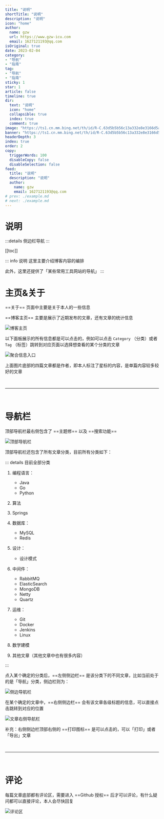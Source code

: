 ```yaml
---
title: "说明"
shortTitle: "说明"
description: "说明"
icon: "home"
author: 
  name: gzw
  url: https://www.gzw-icu.com
  email: 1627121193@qq.com
isOriginal: true
date: 2023-02-04
category: 
- "导航"
- "指南"
tag:
- "导航"
- "指南"
sticky: 1
star: 1
article: false
timeline: true
dir:
  text: "说明"
  icon: "home"
  collapsible: true
  index: true
  comment: true
image: "https://ts1.cn.mm.bing.net/th/id/R-C.63d5b5b56c13a332e8e3166d5ad25eb5?rik=X3APh75B3fN0Kg&riu=http%3a%2f%2fimg.pconline.com.cn%2fimages%2fupload%2fupc%2ftx%2fwallpaper%2f1307%2f10%2fc2%2f23151595_1373424485109.jpg&ehk=lr%2fmn25zYXJ1EVHvD%2ft1B4lyNY9rm8u6ws37L%2bMH5NQ%3d&risl=&pid=ImgRaw&r=0"
banner: "https://ts1.cn.mm.bing.net/th/id/R-C.63d5b5b56c13a332e8e3166d5ad25eb5?rik=X3APh75B3fN0Kg&riu=http%3a%2f%2fimg.pconline.com.cn%2fimages%2fupload%2fupc%2ftx%2fwallpaper%2f1307%2f10%2fc2%2f23151595_1373424485109.jpg&ehk=lr%2fmn25zYXJ1EVHvD%2ft1B4lyNY9rm8u6ws37L%2bMH5NQ%3d&risl=&pid=ImgRaw&r=0"
headerDepth: 3
index: true
order: 2
copy:
  triggerWords: 100
  disableCopy: false
  disableSelection: false
feed:
  title: "说明"
  description: "说明"
  author:
    name: gzw
    email: 1627121193@qq.com
# prev: ./example.md
# next: ./example.md
---
```


# 说明

:::details 侧边栏导航
<AutoCatalog />
:::

[[toc]]

::: info 说明
这里主要介绍博客内容的编排

此外，这里还提供了「某些常用工具网站的导航」
:::


# 主页&关于

==关于== 页面中主要是关于本人的一些信息

==博客主页==  主要是展示了近期发布的文章，还有文章的统计信息

![博客主页](https://my-photos-1.oss-cn-hangzhou.aliyuncs.com/markdown//blog/20230212/%E5%8D%9A%E5%AE%A2%E4%B8%BB%E9%A1%B5.png)

以下面板展示的所有信息都是可以点击的，例如可以点击  `Category` （分类）或者 `Tag` （标签）跳转到对应页面以选择想查看的某个分类的文章

![聚合信息入口](https://my-photos-1.oss-cn-hangzhou.aliyuncs.com/markdown//blog/20230212/%E8%81%9A%E5%90%88%E4%BF%A1%E6%81%AF%E5%85%A5%E5%8F%A3.png)

上面图片底部的四篇文章都是作者，即本人标注了星标的内容，是单篇内容较多较好的文章



<br/>

---

<br/>



# 导航栏

顶部导航栏最右侧包含了 ==主题修== 以及 ==搜索功能==

![顶部导航栏](https://my-photos-1.oss-cn-hangzhou.aliyuncs.com/markdown//blog/20230212/%E9%A1%B6%E9%83%A8%E6%A0%8F.png)

顶部导航栏还包含了所有文章分类，目前所有分类如下：

::: details 目前全部分类

1. 编程语言：
   - Java
   - Go
   - Python
2. 算法
3. Springs

4. 数据库：
   - MySQL
   - Redis

5. 设计：
   - 设计模式

6. 中间件：
   - RabbitMQ
   - ElasticSearch
   - MongoDB
   - Netty
   - Quartz

7. 运维：
   - Git
   - Docker
   - Jenkins
   - Linux

8. 数学建模

9. 其他文章（其他文章中也有很多内容）

:::




点入某个确定的分类后，==左侧侧边栏== 是该分类下的不同文章，比如当前处于的是「导航」分类，侧边栏则为：

![侧边导航栏](https://my-photos-1.oss-cn-hangzhou.aliyuncs.com/markdown//blog/20230212/%E4%BE%A7%E8%BE%B9%E5%AF%BC%E8%88%AA%E6%A0%8F.png)

在某个确定的文章中，==右侧侧边栏== 会有该文章各级标题的信息，可以直接点击跳转到对应的位置

![文章右侧导航栏](https://my-photos-1.oss-cn-hangzhou.aliyuncs.com/markdown//blog/20230212/%E6%96%87%E7%AB%A0%E5%8F%B3%E4%BE%A7%E5%AF%BC%E8%88%AA%E6%A0%8F.png)

补充：右侧侧边栏顶部右侧的 ==打印图标== 是可以点击的，可以「打印」或者「导出」文章 

<br/>



---



<br/>





# 评论

每篇文章底部都有评论区，需要进入 ==Github 授权== 后才可以评论，有什么疑问都可以直接评论，本人会尽快回复

![评论区](https://my-photos-1.oss-cn-hangzhou.aliyuncs.com/markdown//blog/20230212/%E8%AF%84%E8%AE%BA%E5%8C%BA.png)